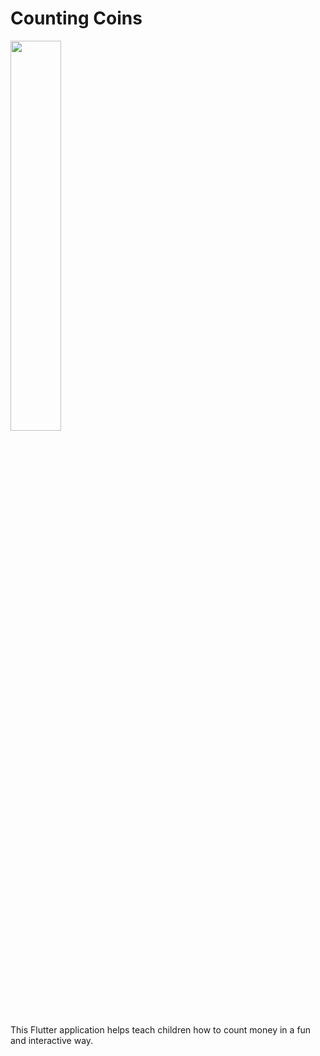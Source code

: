 # Counting Coins

<img src = "images/gui_screenshots/homescreen.PNG" width = "40%">

This Flutter application helps teach children how to count money in a fun and interactive way.
